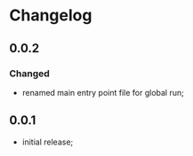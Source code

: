 # Changelog

## 0.0.2
### Changed
* renamed main entry point file for global run;

## 0.0.1
* initial release;
